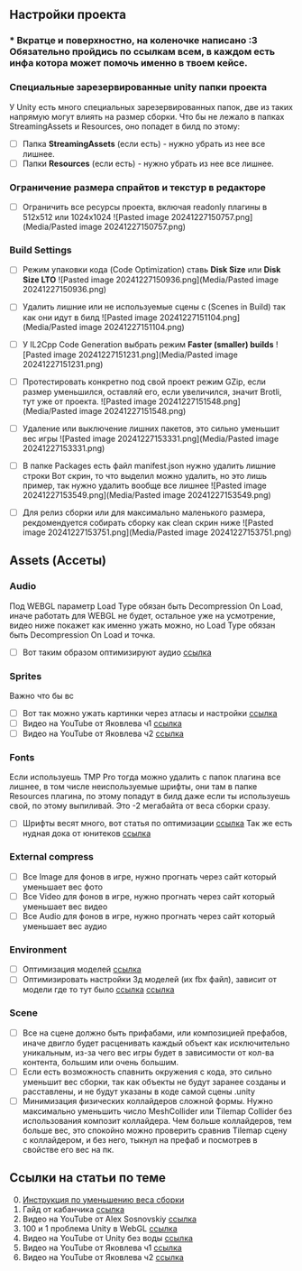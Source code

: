 
## Настройки проекта

### * Вкратце и поверхностно, на коленочке написано :3 Обязательно пройдись по ссылкам всем, в каждом есть инфа котора может помочь именно в твоем кейсе.

### Специальные зарезервированные unity папки проекта

У Unity есть много специальных зарезервированных папок, две из таких напрямую могут влиять на размер сборки.
Что бы не лежало в папках StreamingAssets и Resources, оно попадет в билд по этому:
- [ ] Папка **StreamingAssets** (если есть) -  нужно убрать из нее все лишнее.
- [ ] Папки **Resources** (если есть) -  нужно убрать из нее все лишнее.

### Ограничение размера спрайтов и текстур в редакторе
- [ ] Ограничить все ресурсы проекта, включая readonly плагины в 512х512 или 1024х1024
  ![Pasted image 20241227150757.png](Media/Pasted image 20241227150757.png)

### Build Settings
- [ ] Режим упаковки кода (Code Optimization) ставь **Disk Size** или **Disk Size LTO**
  ![Pasted image 20241227150936.png](Media/Pasted image 20241227150936.png)
- [ ] Удалить лишние или не используемые сцены с (Scenes in Build) так как они идут в билд
  ![Pasted image 20241227151104.png](Media/Pasted image 20241227151104.png)
- [ ] У IL2Cpp Code Generation выбрать режим **Faster (smaller) builds**
  ![Pasted image 20241227151231.png](Media/Pasted image 20241227151231.png)
- [ ] Протестировать конкретно под свой проект режим GZip, если размер уменьшился, оставляй его, если увеличился, значит Brotli, тут уже от проекта.
  ![Pasted image 20241227151548.png](Media/Pasted image 20241227151548.png)

- [ ] Удаление или выключение лишних пакетов, это сильно уменьшит вес игры
  ![Pasted image 20241227153331.png](Media/Pasted image 20241227153331.png)
- [ ] В папке Packages есть файл manifest.json нужно удалить лишние строки
  Вот скрин, то что выделил можно удалить, но это лишь пример, так нужно удалить вообще все лишнее
  ![Pasted image 20241227153549.png](Media/Pasted image 20241227153549.png)
- [ ] Для релиз сборки или для максимально маленького размера, рекдомендуется собирать сборку как clean скрин ниже
  ![Pasted image 20241227153751.png](Media/Pasted image 20241227153751.png)
## Assets (Ассеты)
### **Audio**
Под WEBGL параметр Load Type обязан быть Decompression On Load, иначе работать для WEBGL не будет, остальное уже на усмотрение, видео ниже покажет как именно ужать можно, но Load Type обязан быть Decompression On Load и точка.
- [ ] Вот таким образом оптимизируют аудио [ссылка](https://www.youtube.com/watch?v=r19FVjZYMAM)
### **Sprites**
Важно что бы вс
- [ ] Вот так можно ужать картинки через атласы и настройки [ссылка](https://youtu.be/ex9Ie8KcIEM)
- [ ] Видео на YouTube от Яковлева  ч1 [ссылка](https://www.youtube.com/watch?v=uJaMrKX0DZg)
- [ ] Видео на YouTube от Яковлева  ч2 [ссылка](https://www.youtube.com/watch?v=3DBufWKuHeo)

### Fonts
Если используешь TMP Pro тогда можно удалить с папок плагина все лишнее, в том числе неиспользуемые шрифты, они там в папке Resources плагина, по этому попадут в билд даже если ты используешь свой, по этому выпиливай. Это -2 мегабайта от веса сборки сразу.
- [ ] Шрифты весят много, вот статья по оптимизации [ссылка](https://vk.com/@-210544836-optimizaciya-proekta-unity) Так же есть нудная дока от юнитеков [ссылка](https://docs.unity3d.com/ru/530/Manual/ReducingFilesize.html)

### External compress
- [ ] Все Image для фонов в игре, нужно прогнать через сайт который уменьшает вес фото
- [ ] Все Video для фонов в игре, нужно прогнать через сайт который уменьшает вес видео
- [ ] Все Audio для фонов в игре, нужно прогнать через сайт который уменьшает вес аудио
### Environment
- [ ] Оптимизация моделей [ссылка](https://www.youtube.com/watch?v=W1JxCJRVjdo)
- [ ] Оптимизировать настройки 3д моделей (их fbx файл), зависит от модели где то тут было [ссылка](https://www.youtube.com/watch?v=uJaMrKX0DZg) [ссылка](https://www.youtube.com/watch?v=3DBufWKuHeo)
### Scene
- [ ] Все на сцене должно быть прифабами, или композицией префабов, иначе двигло будет расценивать каждый объект как исключительно уникальным, из-за чего вес игры будет в зависимости от кол-ва контента, большим или очень большим.
- [ ] Если есть возможность спавнить окружения с кода, это сильно уменьшит вес сборки, так как объекты не будут заранее созданы и расставлены, и не будут указаны в коде самой сцены .unity
- [ ] Минимизация физических коллайдеров сложной формы. Нужно максимально уменьшить число MeshCollider или Tilemap Collider без использования композит коллайдера. Чем больше коллайдеров, тем больше вес, это спокойно можно проверить сравнив Tilemap сцену с коллайдером, и без него, тыкнул на префаб и посмотрев в свойстве его вес на пк.

## Ссылки на статьи по теме
0. [Инструкция по уменьшению веса сборки](https://vk.com/@-210544836-optimizaciya-proekta-unity)
1. Гайд от кабанчика [ссылка](https://t.me/archivekaban/7)
2. Видео на YouTube от Alex Sosnovskiy [ссылка](https://www.youtube.com/watch?v=oj7-ge_Oi0k)
3. 100 и 1 проблема Unity в WebGL [ссылка](https://maksimsazanovich.github.io/roundedbox/#100_and_1_problem_of_unity_in_webgl)
4. Видео на YouTube от Unity без воды [ссылка](https://www.youtube.com/@Unity3dWithoutWater)
5. Видео на YouTube от Яковлева  ч1 [ссылка](https://www.youtube.com/watch?v=uJaMrKX0DZg)
6. Видео на YouTube от Яковлева  ч2 [ссылка](https://www.youtube.com/watch?v=3DBufWKuHeo)
